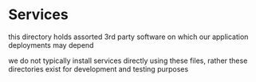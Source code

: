 # Services

this directory holds assorted 3rd party software on which our application deployments may depend

we do not typically install services directly using these files, rather these directories exist for development and testing purposes
